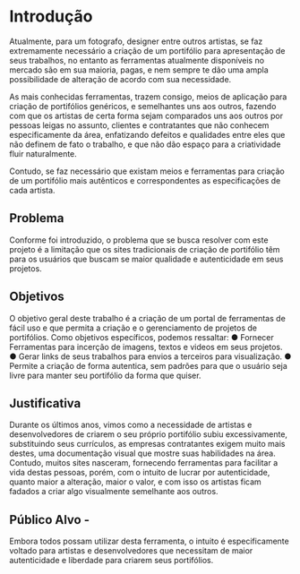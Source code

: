 # Introdução

Atualmente, para um fotografo, designer entre outros artistas, se faz extremamente necessário a criação de um portifólio para apresentação de seus trabalhos, no entanto as ferramentas atualmente disponíveis no mercado são em sua maioria, pagas, e nem sempre te dão uma ampla possibilidade de alteração de acordo com sua necessidade.

As mais conhecidas ferramentas, trazem consigo, meios de aplicação para criação de portifólios genéricos, e semelhantes uns aos outros, fazendo com que os artistas de certa forma sejam comparados uns aos outros por pessoas leigas no assunto, clientes e contratantes que não conhecem especificamente da área, enfatizando defeitos e qualidades entre eles que não definem de fato o trabalho, e que não dão espaço para a criatividade fluir naturalmente.

Contudo, se faz necessário que existam meios e ferramentas para criação de um portifólio mais autênticos e correspondentes as especificações de cada artista.


## Problema 

Conforme foi introduzido, o problema que se busca resolver com este projeto é a limitação que os
sites tradicionais de criação de portifólio têm para os usuários que buscam se maior qualidade e 
autenticidade em seus projetos.

## Objetivos 
O objetivo geral deste trabalho é a criação de um portal de ferramentas de fácil uso e que permita a criação e o gerenciamento
de projetos de portifólios.
Como objetivos específicos, podemos ressaltar:
    ● Fornecer Ferramentas para incerção de imagens, textos e videos em seus projetos.
    ● Gerar links de seus trabalhos para envios a terceiros para visualização.
    ● Permite a criação de forma autentica, sem padrões para que o usuário seja livre para manter seu portifólio da forma que quiser.

## Justificativa

Durante os últimos anos, vimos como a necessidade de artistas e desenvolvedores de criarem o seu próprio portifólio subiu excessivamente, substituindo seus currículos, as empresas contratantes exigem muito mais destes, uma documentação visual que mostre suas habilidades na área. Contudo, muitos sites nasceram, fornecendo ferramentas para facilitar a vida destas pessoas, porém, com o intuito de lucrar por autenticidade, quanto maior a alteração, maior o valor, e com isso os artistas ficam fadados a criar algo visualmente semelhante aos outros.

## Público Alvo -

Embora todos possam utilizar desta ferramenta, o intuito é especificamente voltado para artistas e desenvolvedores que necessitam de maior autenticidade e liberdade para
criarem seus portifólios.

